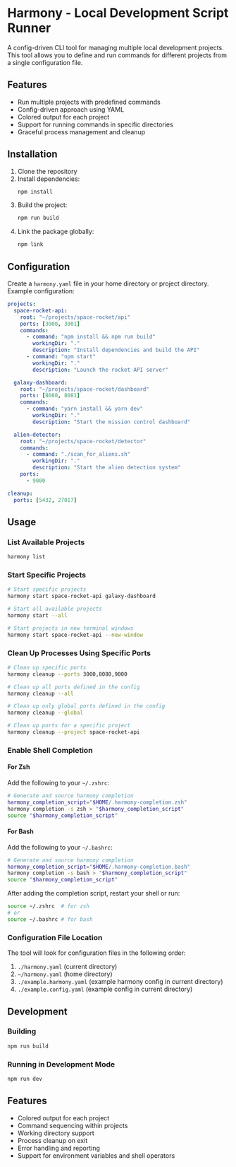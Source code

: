 # Harmony - Local Development Script Runner

A config-driven CLI tool for managing multiple local development projects. This tool allows you to define and run commands for different projects from a single configuration file.

## Features

- Run multiple projects with predefined commands
- Config-driven approach using YAML
- Colored output for each project
- Support for running commands in specific directories
- Graceful process management and cleanup

## Installation

1. Clone the repository
2. Install dependencies:
   ```bash
   npm install
   ```
3. Build the project:
   ```bash
   npm run build
   ```
4. Link the package globally:
   ```bash
   npm link
   ```

## Configuration

Create a `harmony.yaml` file in your home directory or project directory. Example configuration:

```yaml
projects:
  space-rocket-api:
    root: "~/projects/space-rocket/api"
    ports: [3000, 3001]
    commands:
      - command: "npm install && npm run build"
        workingDir: "."
        description: "Install dependencies and build the API"
      - command: "npm start"
        workingDir: "."
        description: "Launch the rocket API server"

  galaxy-dashboard:
    root: "~/projects/space-rocket/dashboard"
    ports: [8080, 8081]
    commands:
      - command: "yarn install && yarn dev"
        workingDir: "."
        description: "Start the mission control dashboard"

  alien-detector:
    root: "~/projects/space-rocket/detector"
    commands:
      - command: "./scan_for_aliens.sh"
        workingDir: "."
        description: "Start the alien detection system"
    ports:
      - 9000

cleanup:
  ports: [5432, 27017]
```

## Usage

### List Available Projects

```bash
harmony list
```

### Start Specific Projects

```bash
# Start specific projects
harmony start space-rocket-api galaxy-dashboard

# Start all available projects
harmony start --all

# Start projects in new terminal windows
harmony start space-rocket-api --new-window
```

### Clean Up Processes Using Specific Ports

```bash
# Clean up specific ports
harmony cleanup --ports 3000,8080,9000

# Clean up all ports defined in the config
harmony cleanup --all

# Clean up only global ports defined in the config
harmony cleanup --global

# Clean up ports for a specific project
harmony cleanup --project space-rocket-api
```

### Enable Shell Completion

#### For Zsh

Add the following to your `~/.zshrc`:
```bash
# Generate and source harmony completion
harmony_completion_script="$HOME/.harmony-completion.zsh"
harmony completion -s zsh > "$harmony_completion_script"
source "$harmony_completion_script"
```

#### For Bash

Add the following to your `~/.bashrc`:
```bash
# Generate and source harmony completion
harmony_completion_script="$HOME/.harmony-completion.bash"
harmony completion -s bash > "$harmony_completion_script"
source "$harmony_completion_script"
```

After adding the completion script, restart your shell or run:
```bash
source ~/.zshrc  # for zsh
# or
source ~/.bashrc # for bash
```

### Configuration File Location

The tool will look for configuration files in the following order:
1. `./harmony.yaml` (current directory)
2. `~/harmony.yaml` (home directory)
3. `./example.harmony.yaml` (example harmony config in current directory)
4. `./example.config.yaml` (example config in current directory)

## Development

### Building

```bash
npm run build
```

### Running in Development Mode

```bash
npm run dev
```

## Features

- Colored output for each project
- Command sequencing within projects
- Working directory support
- Process cleanup on exit
- Error handling and reporting
- Support for environment variables and shell operators 